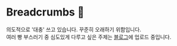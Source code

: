 # Breadcrumbs 🍞

의도적으로 '대충' 쓰고 있습니다. 꾸준히 오래하기 위함입니다.  
여러 빵 부스러기 중 심도있게 다루고 싶은 주제는 [블로그](https://herekim.github.io/)에 업로드 중입니다.
